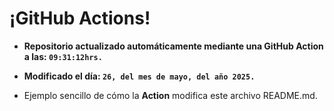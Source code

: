 # ¡GitHub Actions!
* **Repositorio actualizado automáticamente mediante una GitHub Action a las: `09:31:12hrs.`**
* **Modificado el día: `26, del mes de mayo, del año 2025.`**

* Ejemplo sencillo de cómo la **Action** modifica este archivo README.md.
